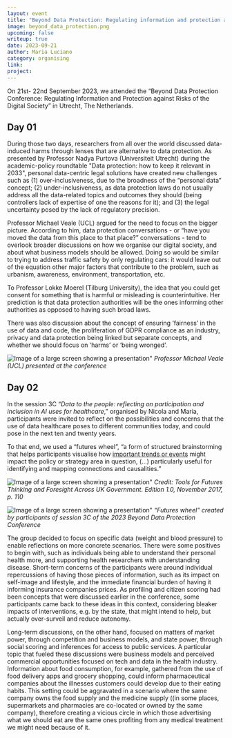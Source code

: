 ```yaml
---
layout: event
title: "Beyond Data Protection: Regulating information and protection against risks of the digital society"
image: beyond_data_protection.png
upcoming: false
writeup: true
date: 2023-09-21
author: Maria Luciano
category: organising
link: 
project: 
---
```


On 21st- 22nd September 2023, we attended the “Beyond Data Protection Conference: Regulating Information and Protection against Risks of the Digital Society” in Utrecht, The Netherlands.

<!--more-->

## Day 01
During those two days, researchers from all over the world discussed data-induced harms through lenses that are alternative to data protection. As presented by Professor Nadya Purtova (Universiteit Utrecht) during the academic-policy roundtable "Data protection: how to keep it relevant in 2033", personal data-centric legal solutions have created new challenges such as (1) over-inclusiveness, due to the broadness of the “personal data” concept; (2) under-inclusiveness, as data protection laws do not usually address all the data-related topics and outcomes they should (being controllers lack of expertise of one the reasons for it); and (3) the legal uncertainty posed by the lack of regulatory precision. 

Professor Michael Veale (UCL) argued for the need to focus on the bigger picture. According to him, data protection conversations - or “have you moved the data from this place to that place?” conversations - tend to overlook broader discussions on how we organise our digital society, and about what business models should be allowed. Doing so would be similar to trying to address traffic safety by only regulating cars: it would leave out of the equation other major factors that contribute to the problem, such as urbanism, awareness, environment, transportation, etc. 

To Professor Lokke Moerel (Tilburg University), the idea that you could get consent for something that is harmful or misleading is counterintuitive. Her prediction is that data protection authorities will be the ones informing other authorities as opposed to having such broad laws.

There was also discussion about the concept of ensuring ‘fairness’ in the use of data and code, the proliferation of GDPR compliance as an industry, privacy and data protection being linked but separate concepts, and whether we should focus on ‘harms’ or ‘being wronged’.

![Image of a large screen showing a presentation"]({{site.baseurl}}/assets/events/Michael_Veale.png)
_Professor Michael Veale (UCL) presented at the conference_

## Day 02
In the session 3C “_Data to the people: reflecting on participation and inclusion in AI uses for healthcare_,” organised by Nicola and Maria, participants were invited to reflect on the possibilities and concerns that the use of data healthcare poses to different communities today, and could pose in the next ten and twenty years.

To that end, we used a “futures wheel”, “a form of structured brainstorming that helps participants visualise how [important trends or events](https://assets.publishing.service.gov.uk/media/5a821fdee5274a2e8ab579ef/futures-toolkit-edition-1.pdf) might impact the policy or strategy area in question, (...) particularly useful for identifying and mapping connections and causalities.”


![Image of a large screen showing a presentation"]({{site.baseurl}}/assets/events/tools_for-future_thinking.png)
_Credit: Tools for Futures Thinking and Foresight Across UK Government. Edition 1.0, November 2017, p. 110_

![Image of a large screen showing a presentation"]({{site.baseurl}}/assets/events/futures_wheel.png)
_“Futures wheel” created by participants of session 3C of the 2023 Beyond Data Protection Conference_

The group decided to focus on specific data (weight and blood pressure) to enable reflections on more concrete scenarios. There were some positives to begin with, such as individuals being able to understand their personal health more, and supporting health researchers with understanding disease. Short-term concerns of the participants were around individual repercussions of having those pieces of information, such as its impact on self-image and lifestyle, and the immediate financial burden of having it informing insurance companies prices. As profiling and citizen scoring had been concepts that were discussed earlier in the conference, some participants came back to these ideas in this context, considering bleaker impacts of interventions, e.g. by the state, that might intend to help, but actually over-surveil and reduce autonomy.

Long-term discussions, on the other hand, focused on matters of market power, through competition and business models, and state power, through social scoring and inferences for access to public services. A particular topic that fueled these discussions were business models and perceived commercial opportunities focused on tech and data in the health industry. Information about food consumption, for example, gathered from the use of food delivery apps and grocery shopping, could inform pharmaceutical companies about the illnesses customers could develop due to their eating habits. This setting could be aggravated in a scenario where the same company owns the food supply and the medicine supply ((in some places, supermarkets and pharmacies are co-located or owned by the same company), therefore creating a vicious circle in which those advertising what we should eat are the same ones profiting from any medical treatment we might need because of it.
